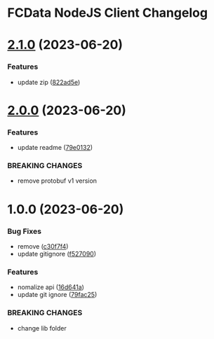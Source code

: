 # FCData NodeJS Client Changelog

# [2.1.0](https://github.com/SSI-Securities-Corporation/node-fcdata/compare/v2.0.0...v2.1.0) (2023-06-20)


### Features

* update zip ([822ad5e](https://github.com/SSI-Securities-Corporation/node-fcdata/commit/822ad5e9afe55250599dddf88bb147a4c8aa730d))

# [2.0.0](https://github.com/SSI-Securities-Corporation/node-fcdata/compare/v1.0.0...v2.0.0) (2023-06-20)


### Features

* update readme ([79e0132](https://github.com/SSI-Securities-Corporation/node-fcdata/commit/79e0132f905e03e9d44b90ec7ee51cc0f1490f64))


### BREAKING CHANGES

* remove protobuf v1 version

# 1.0.0 (2023-06-20)


### Bug Fixes

* remove ([c30f7f4](https://github.com/SSI-Securities-Corporation/node-fcdata/commit/c30f7f4b9a12598d973d388650b8e780cf53296a))
* update gitignore ([f527090](https://github.com/SSI-Securities-Corporation/node-fcdata/commit/f527090c24fb0a973851c058652d5792ea371120))


### Features

* nomalize api ([16d641a](https://github.com/SSI-Securities-Corporation/node-fcdata/commit/16d641a8589ff07e697fe7e115f661a2490db386))
* update git ignore ([79fac25](https://github.com/SSI-Securities-Corporation/node-fcdata/commit/79fac2547576963222ef5350b6c9d053c753e034))


### BREAKING CHANGES

* change lib folder
